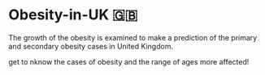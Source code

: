 # Obesity-in-UK :uk:

The growth of the obesity is examined to make a prediction of the primary and secondary obesity cases in United Kingdom.

get to nknow the cases of obesity and the range of ages more affected!
